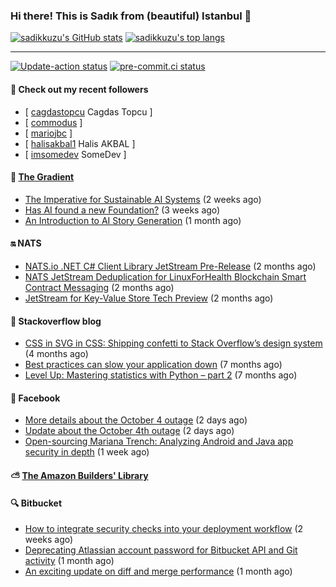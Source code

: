 ### Hi there! This is Sadık from (beautiful) Istanbul 👋

[![sadikkuzu's GitHub stats](https://github-readme-stats.vercel.app/api?username=sadikkuzu&show_icons=true&theme=dark&hide=stars&hide_title=true)](https://github.com/sadikkuzu)
[![sadikkuzu's top langs](https://github-readme-stats.vercel.app/api/top-langs/?username=sadikkuzu&langs_count=6&layout=compact&theme=dark&hide_title=true)](https://github.com/sadikkuzu)

---

[![Update-action status](https://github.com/sadikkuzu/sadikkuzu/actions/workflows/sadikkuzu.yml/badge.svg)](https://github.com/sadikkuzu/sadikkuzu/actions/workflows/sadikkuzu.yml)
[![pre-commit.ci status](https://results.pre-commit.ci/badge/github/sadikkuzu/sadikkuzu/master.svg)](https://results.pre-commit.ci/latest/github/sadikkuzu/sadikkuzu/master)

#### 🔭 Check out my recent followers

- [ [cagdastopcu](https://github.com/cagdastopcu) Cagdas Topcu ]
- [ [commodus](https://github.com/commodus)  ]
- [ [mariojbc](https://github.com/mariojbc)  ]
- [ [halisakbal1](https://github.com/halisakbal1) Halis AKBAL ]
- [ [imsomedev](https://github.com/imsomedev) SomeDev ]


#### 🔻 [The Gradient](https://thegradient.pub)

- [The Imperative for Sustainable AI Systems](https://thegradient.pub/sustainable-ai/) (2 weeks ago)
- [Has AI found a new Foundation?](https://thegradient.pub/has-ai-found-a-new-foundation/) (3 weeks ago)
- [An Introduction to AI Story Generation](https://thegradient.pub/an-introduction-to-ai-story-generation/) (1 month ago)


#### 🔛 NATS

- [NATS.io .NET C# Client Library JetStream Pre-Release](https://nats.io/blog/jetstream-dotnet-pre-release/) (2 months ago)
- [NATS JetStream Deduplication for LinuxForHealth Blockchain Smart Contract Messaging](https://nats.io/blog/nats-jetstream-deduplication-for-lfh/) (2 months ago)
- [JetStream for Key-Value Store Tech Preview](https://nats.io/blog/kv-cli/) (2 months ago)


#### 📰 Stackoverflow blog

- [CSS in SVG in CSS: Shipping confetti to Stack Overflow’s design system](https://stackoverflow.blog/2021/05/31/shipping-confetti-to-stack-overflows-design-system/) (4 months ago)
- [Best practices can slow your application down](https://stackoverflow.blog/2021/03/03/best-practices-can-slow-your-application-down/) (7 months ago)
- [Level Up: Mastering statistics with Python – part 2](https://stackoverflow.blog/2021/02/23/level-up-mastering-statistics-with-python-part-2/) (7 months ago)


#### 📢 Facebook

- [More details about the October 4 outage](https://engineering.fb.com/2021/10/05/networking-traffic/outage-details/) (2 days ago)
- [Update about the October 4th outage](https://engineering.fb.com/2021/10/04/networking-traffic/outage/) (2 days ago)
- [Open-sourcing Mariana Trench: Analyzing Android and Java app security in depth](https://engineering.fb.com/2021/09/29/security/mariana-trench/) (1 week ago)


#### ⛅ [The Amazon Builders' Library](https://aws.amazon.com/builders-library/)


#### 🔍 Bitbucket

- [How to integrate security checks into your deployment workflow](https://bitbucket.org/blog/bb-snyk-security) (2 weeks ago)
- [Deprecating Atlassian account password for Bitbucket API and Git activity](https://bitbucket.org/blog/deprecating-atlassian-account-password-for-bitbucket-api-and-git-activity) (1 month ago)
- [An exciting update on diff and merge performance](https://bitbucket.org/blog/an-exciting-update-on-diff-and-merge-performance) (1 month ago)
